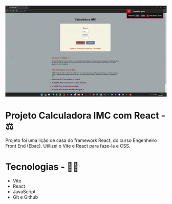 <p>
  <img src="./github/unknown_2024.05.14-18.40-ezgif.com-video-to-gif-converter.gif">
</p>

# Projeto Calculadora IMC com React - ⚖️
Projeto foi uma lição de casa do framework React, do curso Engenheiro Front End (Ebac). Utilizei o Vite e React para faze-la e CSS.

# Tecnologias - 👨‍💻
- Vite 
- React
- JavaScript
- Git e Github
